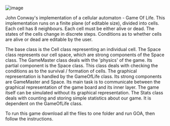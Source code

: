 ![image](https://user-images.githubusercontent.com/107262375/190929856-eb3c5009-7ae3-42ef-a14e-ef3c0d705fe4.png)

John Conway's implementation of a cellular automaton - Game Of Life.
This implementation runs on a finite plane (of editable size), divided into cells. Each cell has 8 neighbours. Each cell must be either alive or dead.
The states of the cells change in discrete steps.
Conditions as to whether cells are alive or dead are editable by the user. 

The base class is the Cell class representing an individual cell.
The Space class represents our cell space, which are strong components of the Space class.
The GameMaster class deals with the 'physics' of the game. Its partial component is the Space class.
This class deals with checking the conditions as to the survival / formation of cells.
The graphical representation is handled by the GameOfLife class.
Its strong components are GameMaster and Space.
Its main task is to communicate between the graphical representation of the game board and its inner layer.
The game itself can be simulated without its graphical representation.
The Stats class deals with counting and storing simple statistics about our game. 
It is dependent on the GameOfLife class.

To run this game download all the files to one folder and run GOA, then follow the instructions. 

